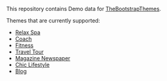 This repository contains Demo data for <a href="https://thebootstrapthemes.com" target="_blank">TheBootstrapThemes</a>.

Themes that are currently supported:

* [Relax Spa](https://thebootstrapthemes.com/relax-spa/)
* [Coach](https://thebootstrapthemes.com/coach/)
* [Fitness](https://thebootstrapthemes.com/fitness/)
* [Travel Tour](https://thebootstrapthemes.com/travel-tour/)
* [Magazine Newspaper](https://thebootstrapthemes.com/magazine-newspaper/)
* [Chic Lifestyle](https://thebootstrapthemes.com/chic-lifestyle/)
* [Blog](https://thebootstrapthemes.com/bootstrap-blog/)
